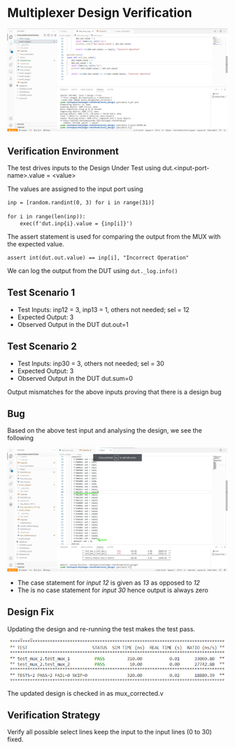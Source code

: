 # Multiplexer Design Verification

![](../assets/mux_1.png)

## Verification Environment
The test drives inputs to the Design Under Test using dut.&lt;input-port-name&gt;.value = &lt;value&gt;

The values are assigned to the input port using 
```
inp = [random.randint(0, 3) for i in range(31)]

for i in range(len(inp)):
    exec(f'dut.inp{i}.value = {inp[i]}')
```

The assert statement is used for comparing the output from the MUX with the expected value.


```
assert int(dut.out.value) == inp[i], "Incorrect Operation"
```

We can log the output from the DUT using `dut._log.info()` 


## Test Scenario 1
- Test Inputs: inp12 = 3, inp13 = 1, others not needed; sel = 12
- Expected Output: 3
- Observed Output in the DUT dut.out=1

## Test Scenario 2
- Test Inputs: inp30 = 3, others not needed; sel = 30
- Expected Output: 3
- Observed Output in the DUT dut.sum=0

Output mismatches for the above inputs proving that there is a design bug

## Bug
Based on the above test input and analysing the design, we see the following

![](../assets/mux_bug.png)

- The case statement for *input 12* is given as *13* as opposed to *12*
- The is no case statement for *input 30* hence output is always zero


## Design Fix
Updating the design and re-running the test makes the test pass.

![](../assets/mux_pass.png)

The updated design is checked in as mux_corrected.v

## Verification Strategy
 Verify all possible select lines keep the input to the input lines (0 to 30) fixed.
